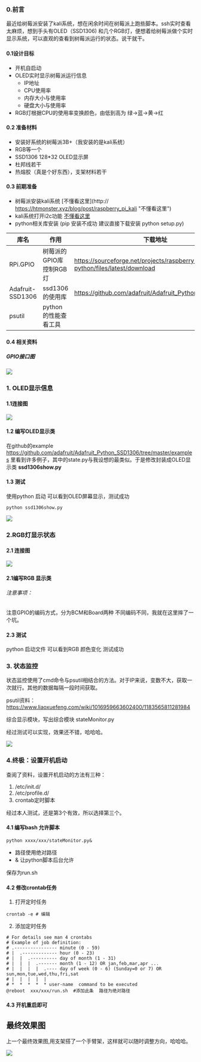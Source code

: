 ### 0.前言

最近给树莓派安装了kali系统，想在闲余时间在树莓派上跑些脚本。ssh实时查看太麻烦，想到手头有OLED（SSD1306) 和几个RGB灯，便想着给树莓派做个实时显示系统，可以直观的查看到树莓派运行的状态。说干就干。

#### 0.1设计目标

- 开机自启动
- OLED实时显示树莓派运行信息
	- IP地址
	- CPU使用率
	- 内存大小与使用率
	- 硬盘大小与使用率
- RGB灯根据CPU的使用率变换颜色，由低到高为 绿->蓝->黄->红

#### 0.2 准备材料

- 安装好系统的树莓派3B+（我安装的是kali系统）
- RGB等一个
- SSD1306 128*32 OLED显示屏
- 杜邦线若干
- 热熔胶（真是个好东西），支架材料若干

#### 0.3 前期准备

- 树莓派安装kali系统   [不懂看这里](http:// https://htmonster.xyz/blog/post/raspberry_pi_kali "不懂看这里")
- kali系统打开i2c功能  [不懂看这里](https://htmonster.xyz/blog/post/kali_i2c/  "不懂看这里")
- python相关库安装 (pip 安装不成功 建议直接下载安装  python setup.py)

| 库名             | 作用                     | 下载地址                                                     |
| ---------------- | ------------------------ | ------------------------------------------------------------ |
| RPi.GPIO         | 树莓派的GPIO库 控制RGB灯 | https://sourceforge.net/projects/raspberry-gpio-python/files/latest/download |
| Adafruit-SSD1306 | ssd1306的使用库          | https://github.com/adafruit/Adafruit_Python_SSD1306.git      |
| psutil           | python 的性能查看工具    |                                                              |

#### 0.4 相关资料

##### GPIO接口图

![](http://images.htmonster.xyz/img/20191205/XbqFYS5N95P6.png?imageslim)


### 1. OLED显示信息

#### 1.1连接图

![]( http://images.htmonster.xyz/img/20191204/d3MKMasDFxiC.png?imageslim )

#### 1.2 编写OLED显示类

在github的example  https://github.com/adafruit/Adafruit_Python_SSD1306/tree/master/examples 里看到许多例子，其中的state.py与我设想的最类似。于是修改封装成OLED显示类 **ssd1306show.py**


#### 1.3 测试

使用python 启动 可以看到OLED屏幕显示，测试成功

```python ssd1306show.py ```

![](http://images.htmonster.xyz/img/20191205/1ngHmCEoyyB5.png?imageslim)

### 2.RGB灯显示状态

#### 2.1 连接图

![](http://images.htmonster.xyz/img/20191204/jVB8cISkpgBv.png?imageslim)

#### 2.1编写RGB 显示类

###### 注意事项：

注意GPIO的编码方式，分为BCM和Board两种 不同编码不同，我就在这里摔了一个坑。

#### 2.3 测试

python 启动文件 可以看到RGB 颜色变化 测试成功



### 3. 状态监控

状态监控使用了cmd命令与psutil相结合的方法。对于IP来说，变数不大，获取一次就行。其他的数据每隔一段时间获取。

psutil资料：https://www.liaoxuefeng.com/wiki/1016959663602400/1183565811281984

综合显示模块，写出综合模块 stateMonitor.py

经过测试可以实现，效果还不错，哈哈哈。

![](http://images.htmonster.xyz/img/20191205/jwBTownMi1ut.png?imageslim)



### 4.终极：设置开机启动

查阅了资料，设置开机启动的方法有三种：

1. /etc/init.d/
2. /etc/profile.d/
3. crontab定时脚本

经过本人测试，还是第3个有效，所以选择第三个。

#### 4.1 编写bash 允许脚本

```shell
python xxxx/xxx/stateMonitor.py&
```

- 路径使用绝对路径
- & 让python脚本后台允许

保存为run.sh

#### 4.2 修改crontab任务

1. 打开定时任务

```shell
crontab -e # 编辑
```

2. 添加定时任务

```shell
# For details see man 4 crontabs
# Example of job definition:
# .---------------- minute (0 - 59)
# |  .------------- hour (0 - 23)
# |  |  .---------- day of month (1 - 31)
# |  |  |  .------- month (1 - 12) OR jan,feb,mar,apr ...
# |  |  |  |  .---- day of week (0 - 6) (Sunday=0 or 7) OR sun,mon,tue,wed,thu,fri,sat
# |  |  |  |  |
# *  *  *  *  * user-name  command to be executed
@reboot  xxx/xxx/run.sh  #添加此条  路径为绝对路径
```

#### 4.3 开机重启即可




## 最终效果图
上一个最终效果图,用支架搭了一个手臂架，这样就可以随时调整方向，哈哈哈。

![](http://images.htmonster.xyz/img/20191205/Sci61RE2RUfu.png?imageslim)

